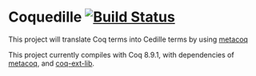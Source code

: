 # Coquedille [![Build Status](https://travis-ci.org/pedrotst/coquedille.svg?branch=master)](https://travis-ci.org/pedrotst/coquedille)

This project will translate Coq terms into Cedille terms by using [metacoq](https://github.com/MetaCoq/metacoq)

This project currently compiles with Coq 8.9.1, with dependencies of
[metacoq](https://github.com/MetaCoq/metacoq), and [coq-ext-lib](https://github.com/coq-community/coq-ext-lib).

